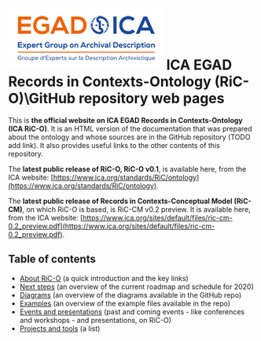 # ![ICA-EGAD logo](images/ICA_Logo_ExpertGroups_EGAD_small.png) ICA EGAD Records in Contexts-Ontology (RiC-O)\GitHub repository web pages

This is **the official website on ICA EGAD Records in Contexts-Ontology (ICA RiC-O)**. It is an HTML version of the documentation that was prepared about the ontology and whose sources are in the GitHub repository (TODO add link). It also provides useful links to the other contents of this repository.

The **latest public release of RiC-O, RiC-O v0.1**, is available here, from the ICA website: [https://www.ica.org/standards/RiC/ontology](https://www.ica.org/standards/RiC/ontology).

The **latest public release of Records in Contexts-Conceptual Model (RiC-CM)**, on which RiC-O is based, is RiC-CM v0.2 preview. It is available here, from the ICA website: [https://www.ica.org/sites/default/files/ric-cm-0.2_preview.pdf](https://www.ica.org/sites/default/files/ric-cm-0.2_preview.pdf).

## Table of contents
* [About RiC-O](about.html) (a quick introduction and the key links)
* [Next steps](next-steps.html) (an overview of the current roadmap and schedule for 2020)
* [Diagrams](diagrams.html) (an overview of the diagrams available in the GitHub repo)
* [Examples](examples.html) (an overview of the example files available in the repo)
* [Events and presentations](events.html) (past and coming events - like conferences and workshops - and presentations, on RiC-O)
* [Projects and tools](projects-and-tools.html) (a list)

